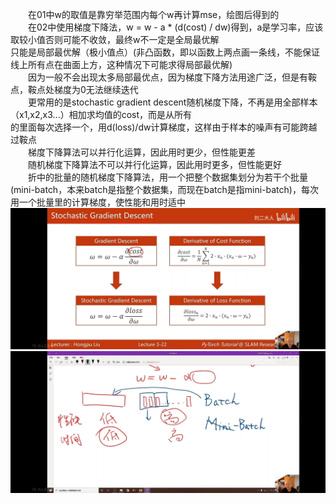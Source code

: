 &emsp;&emsp;在01中w的取值是靠穷举范围内每个w再计算mse，绘图后得到的                     
&emsp;&emsp;在02中使用梯度下降法，w = w - a * (d(cost) / dw)得到，a是学习率，应该取较小值否则可能不收敛，最终w不一定是全局最优解               
只能是局部最优解（极小值点）(非凸函数，即以函数上两点画一条线，不能保证线上所有点在曲面上方，这种情况下可能求得局部最优解)               
&emsp;&emsp;因为一般不会出现太多局部最优点，因为梯度下降方法用途广泛，但是有鞍点，鞍点处梯度为0无法继续迭代              
&emsp;&emsp;更常用的是stochastic gradient descent随机梯度下降，不再是用全部样本（x1,x2,x3...）相加求均值的cost，而是从所有             
的里面每次选择一个，用d(loss)/dw计算梯度，这样由于样本的噪声有可能跨越过鞍点           
&emsp;&emsp;梯度下降算法可以并行化运算，因此用时更少，但性能更差           
&emsp;&emsp;随机梯度下降算法不可以并行化运算，因此用时更多，但性能更好          
&emsp;&emsp;折中的批量的随机梯度下降算法，用一个把整个数据集划分为若干个批量(mini-batch，本来batch是指整个数据集，而现在batch是指mini-batch)，每次用一个批量里的计算梯度，使性能和用时适中               
![](https://github.com/MOSSSSSSSSSSSSS/PyTorch-DeepLearning/blob/main/02.GradientDescent/Graph1.jpg?raw=true)
![](02.GradientDescent/Graph2.jpg)
